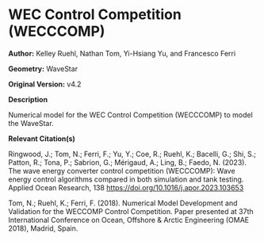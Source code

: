 # WEC Control Competition (WECCCOMP)

**Author:**	Kelley Ruehl, Nathan Tom, Yi-Hsiang Yu, and Francesco Ferri

**Geometry:**	WaveStar

**Original Version:** v4.2

**Description**

Numerical model for the WEC Control Competition (WECCCOMP) to model the WaveStar.

**Relevant Citation(s)**

Ringwood, J.; Tom, N.; Ferri, F.; Yu, Y.; Coe, R.; Ruehl, K.; Bacelli, G.; Shi, S.; Patton, R.; Tona, P.; Sabrion, G.; Mérigaud, A.; Ling, B.; Faedo, N. (2023). The wave energy converter control competition (WECCCOMP): Wave energy control algorithms compared in both simulation and tank testing. Applied Ocean Research, 138 https://doi.org/10.1016/j.apor.2023.103653

Tom, N.; Ruehl, K.; Ferri, F. (2018). Numerical Model Development and Validation for the WECCOMP Control Competition. Paper presented at 37th International Conference on Ocean, Offshore & Arctic Engineering (OMAE 2018), Madrid, Spain.